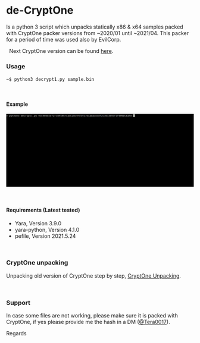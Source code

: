 de-CryptOne
==============

Is a python 3 script which unpacks statically x86 & x64 samples packed with CryptOne packer versions from ~2020/01 until ~2021/04. This packer for a period of time was used also by EvilCorp.

&nbsp;
Next CryptOne version can be found [here](https://github.com/Tera0017/de-CryptOne-v2).

### Usage

```
~$ python3 decrypt1.py sample.bin
```

&nbsp;
#### Example

![](images/x64.gif)

&nbsp;
#### Requirements (Latest tested)

* Yara, Version 3.9.0
* yara-python, Version 4.1.0
* pefile, Version 2021.5.24

&nbsp;
### CryptOne unpacking

Unpacking old version of CryptOne step by step, [CryptOne Unpacking](https://github.com/Tera0017/de-CryptOne/blob/main/CryptOne_Unpacking.md).

&nbsp;
### Support

In case some files are not working, please make sure it is packed with CryptOne, if yes please provide me the hash in a DM ([@Tera0017](https://twitter.com/tera0017)).

Regards
